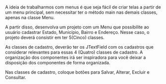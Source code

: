 A ideia de trabalharmos com menus é que seja fácil de criar telas a partir de um menu principal, sem necessitar ter o método main nas demais classes, apenas na classe Menu. 
 
A partir disso, desenvolva um projeto com um Menu que possibilite ao usuário cadastrar Estado, Município, Bairro e Endereço. Nesse caso, o projeto deverá consistir em ter 5(Cinco) classes. 
 
As classes de cadastro, deverão ter os JTextField com os cadastros que considerar relevantes para essas 4 (Quatro) classes de cadastro. A organização dos componentes irá ser inspiradora para você deixar a disposição dos componentes de forma organizada. 
 
Nas classes de cadastro, coloque botões para Salvar, Alterar, Excluir e Consultar.